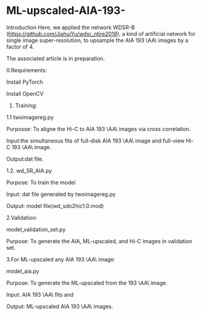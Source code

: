 # ML-upscaled-AIA-193-
Introduction
Here, we applied the network WDSR-B (https://github.com/JiahuiYu/wdsr_ntire2018), a kind of artificial network for single image super-resolution, to  upsample the AIA 193 \AA\ images by a factor of 4. 

The associated  article is in preparation.

0.Requirements:

Install PyTorch

Install OpenCV

1. Training:

1.1     twoimagereg.py

Purposse: To aligne the Hi-C to AIA 193 \AA\ images via cross correlation.

Input:the simultaneous fits  of full-disk AIA 193 \AA\ image and full-view Hi-C 193 \AA\ image.

Output:dat file.

1.2.  wd_SR_AIA.py

Purpose: To train the model

Input: dat file generated by twoimagereg.py

Output: model file(wd_sdo2hic1.0.mod)

2.Validation:

model_validation_set.py

Purpose: To generate the AIA, ML-upscaled, and Hi-C images in validation set.


3.For ML-upscaled any AIA 193 \AA\ image:

model_aia.py

Purpose: To generate the ML-upscaled from the 193 \AA\ image.

Input: AIA 193 \AA\ fits and

Output: ML-upscaled AIA 193 \AA\ images.
